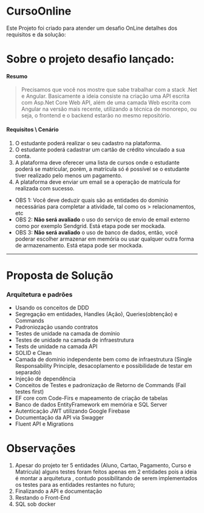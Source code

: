 # CursoOnline

Este Projeto foi criado para atender um desafio OnLine detalhes dos requisitos e da solução:

# Sobre o projeto desafio lançado:

#### Resumo
   > Precisamos que você nos mostre que sabe trabalhar com a stack .Net e Angular. 
   > Basicamente a ideia consiste na criação uma API escrita com Asp.Net Core Web API, além de uma camada Web escrita com 
   > Angular na versão mais recente, utilizando a técnica de monorepo, ou seja, o frontend e o backend estarão no mesmo 
   > repositório.
   
#### Requisitos \ Cenário
 1.  O estudante poderá realizar o seu cadastro na plataforma.
 2.  O estudante poderá cadastrar um cartão de crédito vinculado a sua conta.
 3.  A plataforma deve oferecer uma lista de cursos onde o estudante poderá se matricular, porém, a matrícula só é possível 
 se o estudante tiver realizado pelo menos um pagamento.
 4. A plataforma deve enviar um email se a operação de matrícula for realizada com sucesso.

 * OBS 1: Você deve deduzir quais são as entidades do domínio necessárias para completar a atividade, tal como os > relacionamentos, etc
 * OBS 2: **Não será avaliado** o uso do serviço de envio de email externo como por exemplo Sendgrid. Está etapa pode ser mockada.
 * OBS 3: **Não será avaliado** o uso de banco de dados, então, você poderar escolher armazenar em memória ou usar qualquer 
outra forma de armazenamento. Está etapa pode ser mockada.

   
-----------------------------------------------


# Proposta de Solução

### Arquitetura e padrões
  - Usando os conceitos de DDD
  - Segregação em entidades, Handles (Ação), Queries(obtenção) e Commands
  - Padroniozação usando contratos
  - Testes de unidade na camada de domínio 
  - Testes de unidade na camada de infraestrutura 
  - Tests de unidade na camada API 
  - SOLID e Clean 
  - Camada de domínio independente bem como de infraestrutura (Single Responsability Principle, desacoplamento e possibilidade de testar em separado)
  - Injeção de dependência
  - Conceitos de Testes e padronização de Retorno de Commands (Fail testes first)
  - EF core com Code-Firs e mapeamento de criação de tabelas
  - Banco de dados EntityFramework em memória e SQL Server
  - Autenticação JWT utilizando Google Firebase
  - Documentação da API via Swagger
  - Fluent API e Migrations
  
# Observações

  1. Apesar do projeto ter 5 entidades (Aluno, Cartao, Pagamento, Curso e Matrícula) alguns testes foram feitos apenas em 2 entidades pois a ideia é montar a arquitetura , contudo possibilitando de serem implementados os testes para as entidades restantes no futuro;
  2. Finalizando a API e documentação
  3. Restando o Front-End
  4. SQL sob docker


